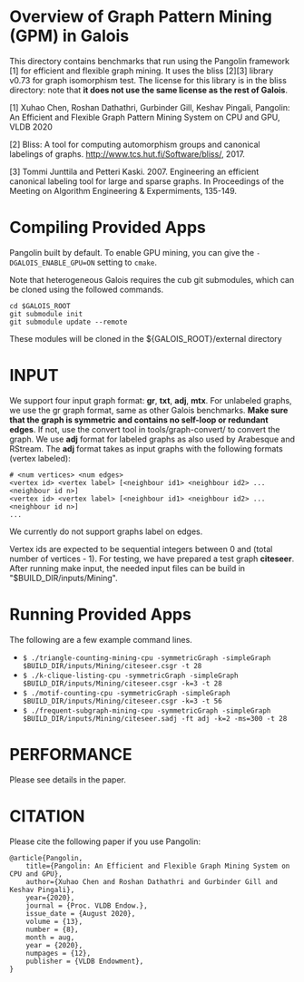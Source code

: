 Overview of Graph Pattern Mining (GPM) in Galois
================================================================================

This directory contains benchmarks that run using the Pangolin framework [1]
for efficient and flexible graph mining. It uses the bliss [2][3] library v0.73
for graph isomorphism test. The license for this library is in the bliss
directory: note that **it does not use the same license as the rest of Galois**.  

[1] Xuhao Chen, Roshan Dathathri, Gurbinder Gill, Keshav Pingali, 
Pangolin: An Efficient and Flexible Graph Pattern Mining System on CPU and GPU, VLDB 2020

[2] Bliss: A tool for computing automorphism groups and canonical 
labelings of graphs. http://www.tcs.hut.fi/Software/bliss/, 2017.

[3] Tommi Junttila and Petteri Kaski. 2007. Engineering an efficient 
canonical labeling tool for large and sparse graphs. In Proceedings 
of the Meeting on Algorithm Engineering & Expermiments, 135-149.

Compiling Provided Apps
================================================================================

Pangolin built by default. To enable GPU mining, you can give the
`-DGALOIS_ENABLE_GPU=ON` setting to `cmake`.

Note that heterogeneous Galois requires the cub git submodules, which can be cloned using the followed commands.

```Shell
cd $GALOIS_ROOT
git submodule init
git submodule update --remote
```
These modules will be cloned in the ${GALOIS\_ROOT}/external directory

INPUT
================================================================================

We support four input graph format: **gr**, **txt**, **adj**, **mtx**.
For unlabeled graphs, we use the gr graph format, same as other Galois benchmarks.
**Make sure that the graph is symmetric and contains no self-loop or redundant edges**.
If not, use the convert tool in tools/graph-convert/ to convert the graph.
We use **adj** format for labeled graphs as also used by Arabesque and RStream.
The **adj** format takes as input graphs with the following formats (vertex labeled):

```
# <num vertices> <num edges>
<vertex id> <vertex label> [<neighbour id1> <neighbour id2> ... <neighbour id n>]
<vertex id> <vertex label> [<neighbour id1> <neighbour id2> ... <neighbour id n>]
...
```

We currently do not support graphs label on edges.

Vertex ids are expected to be sequential integers between 0 and (total number of vertices - 1).
For testing, we have prepared a test graph **citeseer**. After running make input,
the needed input files can be build in "$BUILD_DIR/inputs/Mining".

Running Provided Apps
================================================================================

The following are a few example command lines.

- `$ ./triangle-counting-mining-cpu -symmetricGraph -simpleGraph $BUILD_DIR/inputs/Mining/citeseer.csgr -t 28`
- `$ ./k-clique-listing-cpu -symmetricGraph -simpleGraph $BUILD_DIR/inputs/Mining/citeseer.csgr -k=3 -t 28`
- `$ ./motif-counting-cpu -symmetricGraph -simpleGraph $BUILD_DIR/inputs/Mining/citeseer.csgr -k=3 -t 56`
- `$ ./frequent-subgraph-mining-cpu -symmetricGraph -simpleGraph $BUILD_DIR/inputs/Mining/citeseer.sadj -ft adj -k=2 -ms=300 -t 28`

PERFORMANCE
================================================================================

Please see details in the paper.

CITATION
================================================================================

Please cite the following paper if you use Pangolin:

```
@article{Pangolin,
	title={Pangolin: An Efficient and Flexible Graph Mining System on CPU and GPU},
	author={Xuhao Chen and Roshan Dathathri and Gurbinder Gill and Keshav Pingali},
	year={2020},
	journal = {Proc. VLDB Endow.},
	issue_date = {August 2020},
	volume = {13},
	number = {8},
	month = aug,
	year = {2020},
	numpages = {12},
	publisher = {VLDB Endowment},
}
```
